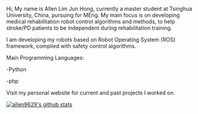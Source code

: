 Hi,
My name is Allen Lim Jun Hong, currently a master student at Tsinghua University, China, pursuing for MEng.
My main focus is on developing medical rehabilitation robot control algorithms and methods, to help stroke/PD patients to be independent during rehabilitation training.

I am developing my robots based on Robot Operating System (ROS) framework, complied with safety control algorithms.

Main Programming Languages:

-Python

-php

Visit my personal website for current and past projects I worked on.

[![allen9629's github stats](https://github-readme-stats.vercel.app/api?username=allen9629)](https://github.com/allen9629)
